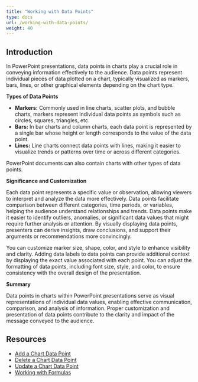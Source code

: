 ```yaml
---
title: "Working with Data Points"
type: docs
url: /working-with-data-points/
weight: 40
---
```


## **Introduction**

In PowerPoint presentations, data points in charts play a crucial role in conveying information effectively to the audience. Data points represent individual pieces of data plotted on a chart, typically visualized as markers, bars, lines, or other graphical elements depending on the chart type.

**Types of Data Points**

- **Markers:** Commonly used in line charts, scatter plots, and bubble charts, markers represent individual data points as symbols such as circles, squares, triangles, etc.
- **Bars:** In bar charts and column charts, each data point is represented by a single bar whose height or length corresponds to the value of the data point.
- **Lines:** Line charts connect data points with lines, making it easier to visualize trends or patterns over time or across different categories.

PowerPoint documents can also contain charts with other types of data points.

**Significance and Customization**

Each data point represents a specific value or observation, allowing viewers to interpret and analyze the data more effectively. Data points facilitate comparison between different categories, time periods, or variables, helping the audience understand relationships and trends. Data points make it easier to identify outliers, anomalies, or significant data values that might require further analysis or attention. By visually displaying data points, presenters can derive insights, draw conclusions, and support their arguments or recommendations more convincingly.

You can customize marker size, shape, color, and style to enhance visibility and clarity. Adding data labels to data points can provide additional context by displaying the exact value associated with each point. You can adjust the formatting of data points, including font size, style, and color, to ensure consistency with the overall design of the presentation.

**Summary**

Data points in charts within PowerPoint presentations serve as visual representations of individual data values, enabling effective communication, comparison, and analysis of information. Proper customization and presentation of data points contribute to the clarity and impact of the message conveyed to the audience.

## **Resources**

- [Add a Chart Data Point](/slides/add-a-chart-data-point/)
- [Delete a Chart Data Point](/slides/delete-a-chart-data-point/)
- [Update a Chart Data Point](/slides/update-a-chart-data-point/)
- [Working with Formulas](/slides/working-with-formulas/)
